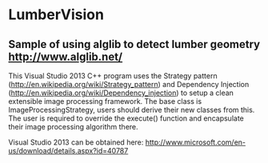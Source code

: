 LumberVision
============

Sample of using alglib to detect lumber geometry
http://www.alglib.net/
-------------------------------------------------

This Visual Studio 2013 C++ program uses the Strategy pattern (http://en.wikipedia.org/wiki/Strategy_pattern) and 
Dependency Injection (http://en.wikipedia.org/wiki/Dependency_injection) to setup a clean extensible image
processing framework. The base class is ImageProcessingStrategy, users should derive their new classes
from this. The user is required to override the execute() function and encapsulate their image processing algorithm
there.

Visual Studio 2013 can be obtained here: http://www.microsoft.com/en-us/download/details.aspx?id=40787
